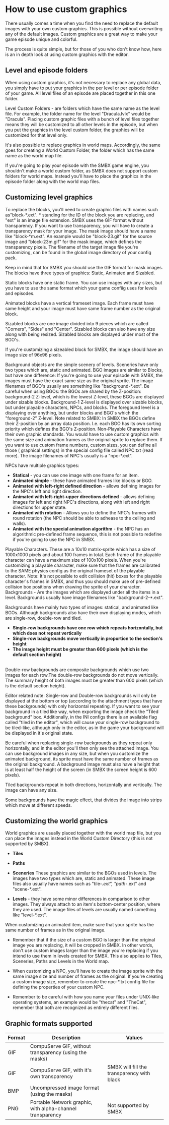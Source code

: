 # How to use custom graphics
There usually comes a time when you find the need to replace the default images with your own custom graphics. This is possible without overwriting any of the default images. Custom graphics are a great way to make your game episode unique and colorful.

The process is quite simple, but for those of you who don't know how, here is an in depth look at using custom graphics with the editor.

## Level and episode folders
When using custom graphics, it's not necessary to replace any global data, you simply have to put your graphics in the per level or per episode folder of your game. All level files of an episode are placed together in this one folder.

Level Custom Folders - are folders which have the same name as the level file. For example, the folder name for the level "Dracula.lvlx" would be "Dracula".
<ImageZoom 
  alt="tree"
  url="screenshots/Customizing/tree.png" 
  :border="true" 
/>
Placing custom graphic files with a bunch of level files together means they will be customized to all other levels in the episode, but when you put the graphics in the level custom folder, the graphics will be customized for that level only.

It's also possible to replace graphics in world maps. Accordingly, the same goes for creating a World Custom Folder, the folder which has the same name as the world map file.

<p class="tip">
	If you're going to play your episode with the SMBX game engine, you shouldn't make a world custom folder, as SMBX does not support custom folders for world maps. Instead you'll have to place the graphics in the episode folder along with the world map files.
</p>

## Customizing level graphics

To replace the blocks, you'll need to create graphic files with names such as"block-*.ext". * standing for the ID of the block you are replacing, and "ext" is an image file extension. SMBX uses the GIF format without transparency. If you want to use transparency, you will have to create a transparency mask for your image. The mask image should have a name like "block-*m.ext". An example would be "block-23.gif" for the source image and "block-23m.gif" for the mask image, which defines the transparency pixels. The filename of the target image file you're customizing, can be found in the global image directory of your config pack.
<p class="tip">
	Keep in mind that for SMBX you should use the GIF format for mask images. The blocks have three types of graphics: Static, Animated and Sizabled.
</p>
Static blocks have one static frame. You can use images with any sizes, but you have to use the same format which your game confiig uses for levels and episodes.																																								
<ImageZoom 
  alt="brick"
  url="screenshots/Customizing/brick.png" 
  :border="true" 
/>		

Animated blocks have a vertical frameset image. Each frame must have same height and your image must have same frame number as the original block.						
<ImageZoom 
  alt="brick_animated"
  url="screenshots/Customizing/brick_animated.png" 
  :border="true" 
/>						

Sizabled blocks are one image divided into 9 pieces which are called "Corners", "Sides" and "Center". Sizabled blocks can also have any size along with being resized. Sizabled blocks are displayed under most of the BGO's.																																						
<ImageZoom 
  alt="block_sizable"
  url="screenshots/Customizing/block_sizable.png" 
  :border="true" 
/>			
							
<p class="warning">
	If you're customizing a sizeabled block for SMBX, the image should have an image size of 96x96 pixels.
</p>
Background objects are the simple scenery of levels. Sceneries have only two types which are, static and animated. BGO images are similar to Blocks, but have one difference: If you're going to use your episode with SMBX, the images must have the exact same size as the original sprite. The image filenames of BGO's usually are something like "background-*.ext".
Be careful when using BGOs: the BGOs are shared by the Z-position: background-2 Z-level, which is the lowest Z-level, these BGOs are displayed under sizable blocks. Background-1 Z-level is displayed over sizable blocks, but under playable characters, NPCs, and blocks. The foregound level is a displaying over anything, but under blocks and BGO's which the "foreground-2" Z-level. Note related to SMBX: In SMBX the BGOs define their Z-position by an array data position. I.e. each BGO has its own sorting priority which defines the BGO's Z-position.																												
<ImageZoom 
  alt="level_items_layers"
  url="screenshots/Customizing/level_items_layers.png" 
  :border="true" 
/>
Non-Playable Characters have their own graphic standards. You would have to use custom graphics with the same size and animation frames as the original sprite to replace them. If you want to use custom frame numbers, custom sizes, you can define all those ( graphical settings) in the special config file called NPC.txt (read more). The image filenames of NPC's usually is a "npc-*.ext".

NPCs have multiple graphics types:
* **Statical** - you can use one image with one frame for an item.																										
<ImageZoom 
  alt="npc_static"
  url="screenshots/Customizing/npc_static.png" 
  :border="false" 
/>
* **Animated simple** - these have animated frames like blocks or BGO.																									
<ImageZoom 
  alt="npc_animated"
  url="screenshots/Customizing/npc_animated.png" 
  :border="false" 
/>
* **Animated with left-right defined direction** - allows defining images for the NPC's left and right direction.														
<ImageZoom 
  alt="npc_animated_style1"
  url="screenshots/Customizing/npc_animated_style1.png" 
  :border="false" 
/>
* **Animated with left-right-upper directions defined** - allows defining images for left and right NPC's directions, along with left and right directions for upper state.																																									
<ImageZoom 
  alt="npc_animated_style2"
  url="screenshots/Customizing/npc_animated_style2.png" 
  :border="false" 
/>
* **Animated with rotation** - Allows you to define the NPC's frames with round rotation (the NPC should be able to adhease to the celling and walls).					
<ImageZoom 
  alt="npc_animated_style3"
  url="screenshots/Customizing/npc_animated_style3.png" 
  :border="false" 
/>
* **Animated with the special animation algorithm** - the NPC has an algorithmic pre-defined frame sequence, this is not possible to redefine if you're going to use the NPC in SMBX.																																						
<ImageZoom 
  alt="npc_animated_style_alg"
  url="screenshots/Customizing/npc_animated_style_alg.png" 
  :border="false" 
/>

Playable Characters. These are a 10x10 matrix-sprite which has a size of 1000x1000 pixels and about 100 frames in total. Each frame of the playable character can have a maximum size of 100x100 pixels. When you're customizing a playable character, make sure that the frames are calibrated to the SAME physics config as the original frameset of the playable character. Note: It's not possible to edit collision (hit) boxes for the playable character's frames in SMBX, and thus you should make use of pre-defined collision box positions when drawing the sprite of your character.
Backgrounds - Are the images which are displayed under all the items in a level. Backgrounds usually have image filenames like "background-2-*.ext".

Backgrounds have mainly two types of images: statical, and animated like BGOs. Although backgrounds also have their own displaying modes, which are single-row, double-row and tiled.
* **Single-row backgrounds have one row which repeats horizontally, but which does not repeat vertically**
* **Single-row backgrounds move vertically in proportion to the section's height**
* **The image height must be greater than 600 pixels (which is the default section height)**																			
<ImageZoom 
  alt="Background_singleRow_h"
  url="screenshots/Customizing/Background_singleRow_h.gif" 
  :border="false" 
/>																																										
<ImageZoom 
  alt="Background_singleRow_vertic"
  url="screenshots/Customizing/Background_singleRow_vertic.gif" 
  :border="false" 
/>

Double-row backgrounds are composite backgrounds which use two images for each row.The double-row backgrounds do not move vertically. The summary height of both images must be greater than 600 pixels (which is the default section height).																							
<ImageZoom 
  alt="Background_doubleRow_r"
  url="screenshots/Customizing/Background_doubleRow_r.gif" 
  :border="false" 
/>

<p class="tip">
	Editor related note: Single-row and Double-row backgrounds will only be displayed at the bottom or top (according to the attachment types that have these backgrounds) with only horizontal repeating. If you want to see your background in a tiled like way, when exporting the image check the "Tiled background" box. Additionally, in the INI configs there is an available flag called "tiled in the editor", which will cause your single-row background to be tiled-like, although only in the editor, as in the game your background will be displayed in it's original state.
</p>

<p class="danger">
	Be careful when replacing single-row backgrounds as they repeat only horizontally, and in the editor you'll then only see the attached image. You can use background images in any size, but when you customize the animated background, its sprite must have the same number of frames as the original background. A background image must also have a height that is at least half the height of the screen (in SMBX the screen height is 600 pixels).
</p>

Tiled backgrounds repeat in both directions, horizontally and vertically. The image can have any size.																	
<ImageZoom 
  alt="Background_tiled"
  url="screenshots/Customizing/Background_tiled.gif" 
  :border="false" 
/>

<p class="tip">
	Some backgrounds have the magic effect, that divides the image into strips which move at different speeds.
</p>																																									
<ImageZoom 
  alt="Background_singleRow_magic"
  url="screenshots/Customizing/Background_singleRow_magic.gif" 
  :border="false" 
/>

## Customizing the world graphics
World graphics are usually placed together with the world map file, but you can place the images instead in the World Custom Directory (this is not supported by SMBX).
* **Tiles**
* **Paths**
* **Sceneries**
These graphics are similar to the BGOs used in levels. The images have two types which are, static and animated. These image files also usually have names such as "tile-*.ext", "path-*.ext" and "scene-*.ext".

* **Levels** - they have some minor differences in comparison to other images. They always attach to an item's bottom-center position, where they are used. The image files of levels are usually named something like "level-*.ext".

<p class="warning">
When customizing an animated item, make sure that your sprite has the same number of frames as in the original image.

- Remember that if the size of a custom BGO is larger than the original image you are replacing, it will be cropped in SMBX. In other words, don't use custom images larger than the image you're replacing if you intend to use them in levels created for SMBX. This also applies to Tiles, Sceneries, Paths and Levels in the World map.

- When customizing a NPC, you'll have to create the image sprite with the same image size and number of frames as the original. If you're creating a custom image size, remember to create the npc-*.txt config file for defining the properties of your custom NPC.

- Remember to be careful with how you name your files under UNIX-like operating systems, an example would be "thecat" and "TheCat", remember that both are recognized as entirely different files.
</p>	

## Graphic formats supported

| Format | Description | Values |
|---------|-------------|--------|
| GIF | CompuServe GIF, without transparency (using the masks) | |
| GIF | CompuServe GIF, with it's own transparency | SMBX will fill the transparency with black |
| BMP | Uncompressed image format (using the masks) | |
| PNG | Portable Network graphic, with alpha-channel transparency | Not supported by SMBX |